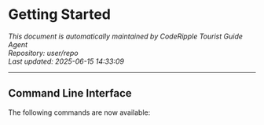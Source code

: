 # Getting Started

*This document is automatically maintained by CodeRipple Tourist Guide Agent*  
*Repository: user/repo*  
*Last updated: 2025-06-15 14:33:09*

---

## Command Line Interface
The following commands are now available: